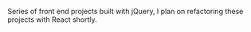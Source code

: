 Series of front end projects built with jQuery, I plan on refactoring these projects with React shortly.
